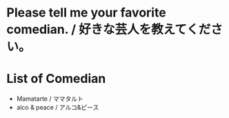 # Please tell me your favorite comedian. / 好きな芸人を教えてください。

# List of Comedian
- Mamatarte / ママタルト
- alco & peace / アルコ&ピース
